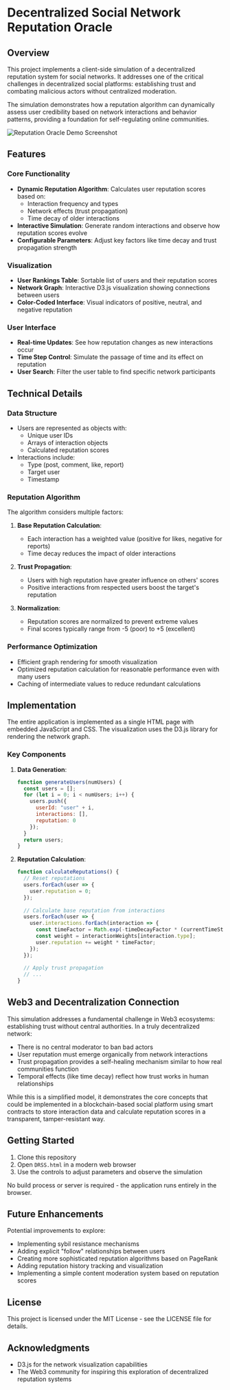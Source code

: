 # Decentralized Social Network Reputation Oracle

## Overview
This project implements a client-side simulation of a decentralized reputation system for social networks. It addresses one of the critical challenges in decentralized social platforms: establishing trust and combating malicious actors without centralized moderation.

The simulation demonstrates how a reputation algorithm can dynamically assess user credibility based on network interactions and behavior patterns, providing a foundation for self-regulating online communities.

![Reputation Oracle Demo Screenshot](https://placeholder-for-screenshot.png)

## Features

### Core Functionality
- **Dynamic Reputation Algorithm**: Calculates user reputation scores based on:
  - Interaction frequency and types
  - Network effects (trust propagation)
  - Time decay of older interactions
- **Interactive Simulation**: Generate random interactions and observe how reputation scores evolve
- **Configurable Parameters**: Adjust key factors like time decay and trust propagation strength

### Visualization
- **User Rankings Table**: Sortable list of users and their reputation scores
- **Network Graph**: Interactive D3.js visualization showing connections between users
- **Color-Coded Interface**: Visual indicators of positive, neutral, and negative reputation

### User Interface
- **Real-time Updates**: See how reputation changes as new interactions occur
- **Time Step Control**: Simulate the passage of time and its effect on reputation
- **User Search**: Filter the user table to find specific network participants

## Technical Details

### Data Structure
- Users are represented as objects with:
  - Unique user IDs
  - Arrays of interaction objects
  - Calculated reputation scores
- Interactions include:
  - Type (post, comment, like, report)
  - Target user
  - Timestamp

### Reputation Algorithm
The algorithm considers multiple factors:

1. **Base Reputation Calculation**:
   - Each interaction has a weighted value (positive for likes, negative for reports)
   - Time decay reduces the impact of older interactions

2. **Trust Propagation**:
   - Users with high reputation have greater influence on others' scores
   - Positive interactions from respected users boost the target's reputation

3. **Normalization**:
   - Reputation scores are normalized to prevent extreme values
   - Final scores typically range from -5 (poor) to +5 (excellent)

### Performance Optimization
- Efficient graph rendering for smooth visualization
- Optimized reputation calculation for reasonable performance even with many users
- Caching of intermediate values to reduce redundant calculations

## Implementation

The entire application is implemented as a single HTML page with embedded JavaScript and CSS. The visualization uses the D3.js library for rendering the network graph.

### Key Components

1. **Data Generation**:
   ```javascript
   function generateUsers(numUsers) {
     const users = [];
     for (let i = 0; i < numUsers; i++) {
       users.push({
         userId: "user" + i,
         interactions: [],
         reputation: 0
       });
     }
     return users;
   }
   ```

2. **Reputation Calculation**:
   ```javascript
   function calculateReputations() {
     // Reset reputations
     users.forEach(user => {
       user.reputation = 0;
     });
     
     // Calculate base reputation from interactions
     users.forEach(user => {
       user.interactions.forEach(interaction => {
         const timeFactor = Math.exp(-timeDecayFactor * (currentTimeStep - interaction.timestamp) / 100);
         const weight = interactionWeights[interaction.type];
         user.reputation += weight * timeFactor;
       });
     });
     
     // Apply trust propagation
     // ...
   }
   ```

## Web3 and Decentralization Connection

This simulation addresses a fundamental challenge in Web3 ecosystems: establishing trust without central authorities. In a truly decentralized network:

- There is no central moderator to ban bad actors
- User reputation must emerge organically from network interactions
- Trust propagation provides a self-healing mechanism similar to how real communities function
- Temporal effects (like time decay) reflect how trust works in human relationships

While this is a simplified model, it demonstrates the core concepts that could be implemented in a blockchain-based social platform using smart contracts to store interaction data and calculate reputation scores in a transparent, tamper-resistant way.

## Getting Started

1. Clone this repository
2. Open `DRSS.html` in a modern web browser
3. Use the controls to adjust parameters and observe the simulation

No build process or server is required - the application runs entirely in the browser.

## Future Enhancements

Potential improvements to explore:

- Implementing sybil resistance mechanisms
- Adding explicit "follow" relationships between users
- Creating more sophisticated reputation algorithms based on PageRank
- Adding reputation history tracking and visualization
- Implementing a simple content moderation system based on reputation scores

## License

This project is licensed under the MIT License - see the LICENSE file for details.

## Acknowledgments

- D3.js for the network visualization capabilities
- The Web3 community for inspiring this exploration of decentralized reputation systems

